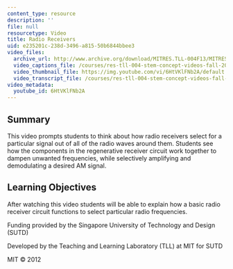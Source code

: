 ```yaml
---
content_type: resource
description: ''
file: null
resourcetype: Video
title: Radio Receivers
uid: e235201c-238d-3496-a815-50b6844bbee3
video_files:
  archive_url: http://www.archive.org/download/MITRES.TLL-004F13/MITRES_TLL-004F13_radio_receivers_300k.mp4
  video_captions_file: /courses/res-tll-004-stem-concept-videos-fall-2013/856401f2f24e53009932ba91ab13cadf_6HtVKlFNb2A.vtt
  video_thumbnail_file: https://img.youtube.com/vi/6HtVKlFNb2A/default.jpg
  video_transcript_file: /courses/res-tll-004-stem-concept-videos-fall-2013/bc7abbac87c2779ddd2885f2821535c4_6HtVKlFNb2A.pdf
video_metadata:
  youtube_id: 6HtVKlFNb2A
---
```


Summary
-------

This video prompts students to think about how radio receivers select for a particular signal out of all of the radio waves around them. Students see how the components in the regenerative receiver circuit work together to dampen unwanted frequencies, while selectively amplifying and demodulating a desired AM signal.

Learning Objectives
-------------------

After watching this video students will be able to explain how a basic radio receiver circuit functions to select particular radio frequencies.

Funding provided by the Singapore University of Technology and Design (SUTD)

Developed by the Teaching and Learning Laboratory (TLL) at MIT for SUTD

MIT © 2012